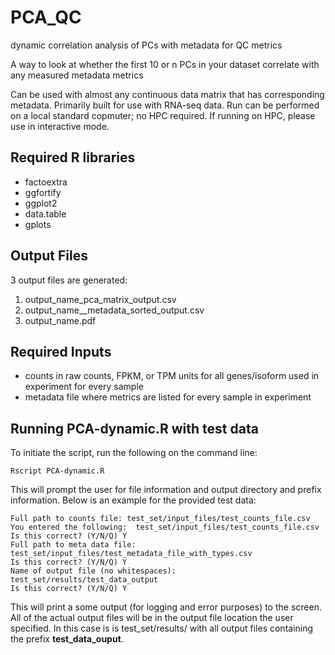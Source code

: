 # PCA_QC
dynamic correlation analysis of PCs with metadata for QC metrics

A way to look at whether the first 10 or n PCs in your dataset correlate with any measured metadata metrics

Can be used with almost any continuous data matrix that has corresponding metadata.  Primarily built for use with RNA-seq data.  Run can be performed on a local standard copmuter; no HPC required.  If running on HPC, please use in interactive mode.

## Required R libraries  
* factoextra
* ggfortify
* ggplot2
* data.table
* gplots

## Output Files  
3 output files are generated:  
1. output_name_pca_matrix_output.csv  
2. output_name__metadata_sorted_output.csv  
3. output_name.pdf  


## Required Inputs
* counts in raw counts,  FPKM, or TPM units for all genes/isoform used in experiment for every sample
* metadata file where metrics are listed for every sample in experiment

## Running PCA-dynamic.R with test data

To initiate the script, run the following on the command line:
```
Rscript PCA-dynamic.R
```

This will prompt the user for file information and output directory and prefix information.  Below is an example for the provided test data:

```
Full path to counts file: test_set/input_files/test_counts_file.csv
You entered the following:  test_set/input_files/test_counts_file.csv
Is this correct? (Y/N/Q) Y
Full path to meta data file: test_set/input_files/test_metadata_file_with_types.csv
Is this correct? (Y/N/Q) Y
Name of output file (no whitespaces): test_set/results/test_data_output
Is this correct? (Y/N/Q) Y
```

This will print a some output (for logging and error purposes) to the screen.  All of the actual output files will be in the output file location the user specified.  In this case is is test_set/results/ with all output files containing the prefix **test_data_ouput**.



